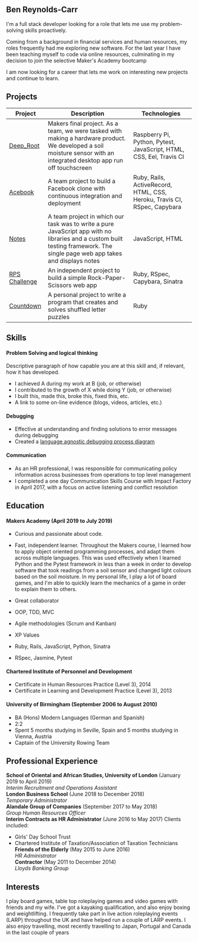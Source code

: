 ## Ben Reynolds-Carr

I'm a full stack developer looking for a role that lets me use my problem-solving skills proactively.

Coming from a background in financial services and human resources, my roles frequently had me exploring new software. For the last year I have been teaching myself to code via online resources, culminating in my decision to join the selective Maker's Academy bootcamp

I am now looking for a career that lets me work on interesting new projects and continue to learn.

## Projects

| Project | Description | Technologies |
|-|-|-|
| [Deep_Root](https://github.com/breycarr/deep_root) | Makers final project. As a team, we were tasked with making a hardware product. We developed a soil moisture sensor with an integrated desktop app run off touchscreen | Raspberry Pi, Python, Pytest, JavaScript, HTML, CSS, Eel, Travis CI |
| [Acebook](https://github.com/samkitchen94/acebook-rails-amoeba-boyz) | A team project to build a Facebook clone with continuous integration and deployment | Ruby, Rails, ActiveRecord, HTML, CSS, Heroku, Travis CI, RSpec, Capybara |
| [Notes](https://github.com/breycarr/notes) | A team project in which our task was to write a pure JavaScript app with no libraries and a custom built testing framework. The single page web app takes and displays notes | JavaScript, HTML |
| [RPS Challenge](https://github.com/breycarr/rps-challenge) | An independent project to build a simple Rock-Paper-Scissors web app | Ruby, RSpec, Capybara, Sinatra |
| [Countdown](https://github.com/breycarr/countdown) | A personal project to write a program that creates and solves shuffled letter puzzles | Ruby |

## Skills

#### Problem Solving and logical thinking

Descriptive paragraph of how capable you are at this skill and, if relevant, how it has developed.

- I achieved A during my work at B (job, or otherwise)
- I contributed to the growth of X while doing Y (job, or otherwise)
- I built this, made this, broke this, fixed this, etc.
- A link to some on-line evidence (blogs, videos, articles, etc.)

#### Debugging
- Effective at understanding and finding solutions to error messages during debugging
- Created a [language agnostic debugging process diagram](https://github.com/breycarr/misc_files/blob/master/Debugging%20Process.jpg)

#### Communication

- As an HR professional, I was responsible for communicating policy information across businesses from operations to top level management
- I completed a one day Communication Skills Course with Impact Factory in April 2017, with a focus on active listening and conflict resolution

## Education

#### Makers Academy (April 2019 to July 2019)

- Curious and passionate about code.
- Fast, independent learner. Throughout the Makers course, I learned how to apply object oriented programming processes, and adapt them across multiple languages. This was used effectively when I learned Python and the Pytest framework in less than a week in order to develop software that took readings from a soil sensor and changed light colours based on the soil moisture. In my personal life, I play a lot of board games, and I'm able to quickly learn the mechanics of a game in order to explain them to others.
- Great collaborator

- OOP, TDD, MVC
- Agile methodologies (Scrum and Kanban)
- XP Values
- Ruby, Rails, JavaScript, Python, Sinatra
- RSpec, Jasmine, Pytest

#### Chartered Institute of Personnel and Development
- Certificate in Human Resources Practice (Level 3), 2014
- Certificate in Learning and Development Practice (Level 3), 2013

#### University of Birmingham (September 2006 to August 2010)

- BA (Hons) Modern Languages (German and Spanish)
- 2:2
- Spent 5 months studying in Seville, Spain and 5 months studying in Vienna, Austria
- Captain of the University Rowing Team

## Professional Experience

**School of Oriental and African Studies, University of London** (January 2019 to April 2019)    
*Interim Recruitment and Operations Assistant*  
**London Business School** (June 2018 to December 2018)   
*Temporary Administrator*  
**Alandale Group of Companies** (September 2017 to May 2018)   
*Group Human Resources Officer*  
**Interim Contracts as HR Administrator** (June 2016 to May 2017)
Clients included:
 - Girls' Day School Trust   
 - Chartered Institute of Taxation/Association of Taxation Technicians   
**Friends of the Elderly** (May 2015 to June 2016)   
*HR Administrator*  
**Contractor** (May 2011 to December 2014)   
*Lloyds Banking Group*

## Interests

I play board games, table top roleplaying games and video games with friends and my wife. I've got a kayaking qualification, and also enjoy boxing and weightlifting. I frequently take part in live action roleplaying events (LARP) throughout the UK and have helped run a couple of LARP events. I also enjoy travelling, most recently travelling to Japan, Portugal and Canada in the last couple of years
